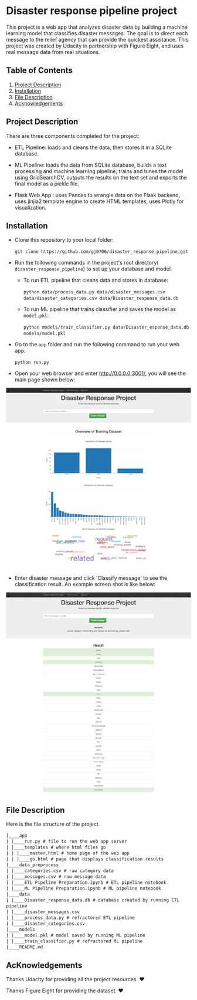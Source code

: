 # Disaster response pipeline project
This project is a web app that analyzes disaster data by building a machine learning model that classifies disaster messages. The goal is to direct each message to the relief agency that can provide the quickest assistance. This project was created by Udacity in partnership with Figure Eight, and uses real message data from real situations. 

## Table of Contents
1. [Project Description](#desc)
2. [Installation](#installation)
3. [File Description](#files)
4. [Acknowledgements](#licensing)


## Project Description<a name="desc"></a>
There are three components completed for the project:

- ETL Pipeline: loads and cleans the data, then stores it in a SQLite database.

- ML Pipeline: loads the data from SQLite database, builds a text processing and machine learning pipeline, trains and tunes the model using GridSearchCV, outputs the results on the text set and exports the final model as a pickle file.

- Flask Web App : uses Pandas to wrangle data on the Flask backend, uses jinjia2 template engine to create HTML templates, uses Plotly for visualization. 

## Installation <a name="installation"></a>

- Clone this repository to your local folder: 

    `git clone https://github.com/gj0706/disaster_response_pipeline.git`

- Run the following commands in the project's root directory( `disaster_response_pipeline`) to set up your database and model.
    - To run ETL pipeline that cleans data and stores in database:

        `python data/process_data.py data/disaster_messages.csv data/disaster_categories.csv data/Disaster_response_data.db`

    - To run ML pipeline that trains classifier and saves the model as `model.pkl`:

        `python models/train_classifier.py data/Disaster_esponse_data.db models/model.pkl`


- Go to the `app` folder and run the following command to run your web app:

    `python run.py`

- Open your web browser and enter http://0.0.0.0:3001/, you will see the main page shown below:

![Main page](https://github.com/gj0706/disaster_response_pipeline/blob/master/app/static/img/main.png)

- Enter disaster message and click 'Classify message' to see the classification result. An example screen shot is like below: 

![classification](https://github.com/gj0706/disaster_response_pipeline/blob/master/app/static/img/classification.png)



## File Description<a name="files"></a>
Here is the file structure of the project.
```
|____app
| |____run.py # file to run the web app server
| |____templates # where html files go
| | |____master.html # home page of the web app
| | |____go.html # page that displays classification results
|____data_preprocess 
| |____categories.csv # raw category data
| |____messages.csv # raw message data
| |____ETL Pipeline Preparation.ipynb # ETL pipeline notebook 
| |____ML Pipeline Preparation.ipynb # ML pipeline notebook
|____data
| |____Disaster_response_data.db # database created by running ETL pipeline
| |____disaster_messages.csv
| |____process_data.py # refractored ETL pipeline
| |____disaster_categories.csv
|____models
| |____model.pkl # model saved by running ML pipeline
| |____train_classifier.py # refractored ML pipeline
|____README.md
```

## AcKnowledgements<a name="licensing"></a>

Thanks Udacity for providing all the project resources. ❤

Thanks Figure Eight for providing the dataset. ❤

